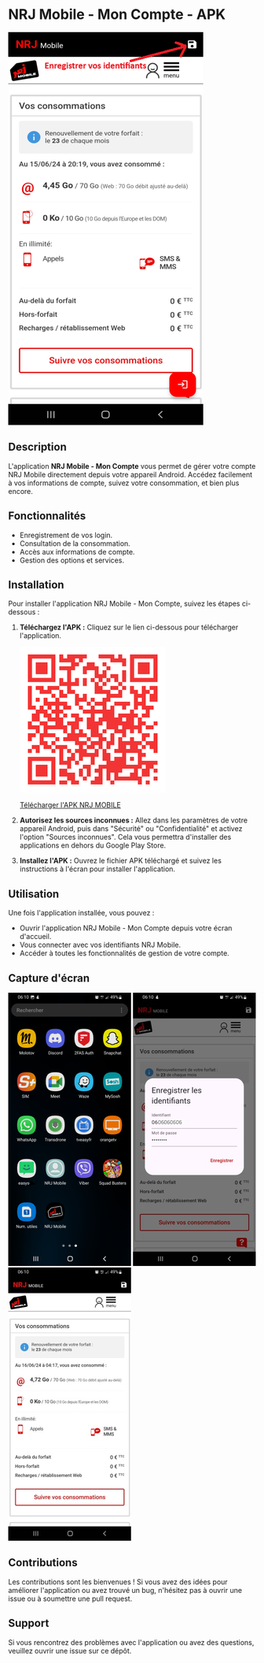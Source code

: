 # NRJ Mobile - Mon Compte - APK 

![NRJ](https://raw.githubusercontent.com/lafouine022/nrj_mobile/main/images/nrj.png)

## Description


L'application **NRJ Mobile - Mon Compte** vous permet de gérer votre compte NRJ Mobile directement depuis votre appareil Android. Accédez facilement à vos informations de compte, suivez votre consommation, et bien plus encore.

## Fonctionnalités

- Enregistrement de vos login.
- Consultation de la consommation.
- Accès aux informations de compte.
- Gestion des options et services.

## Installation

Pour installer l'application NRJ Mobile - Mon Compte, suivez les étapes ci-dessous :

1. **Téléchargez l'APK :** Cliquez sur le lien ci-dessous pour télécharger l'application.
   
   ![QR-code](https://raw.githubusercontent.com/lafouine022/nrj_mobile/main/images/qr.png)
   
   [Télécharger l'APK NRJ MOBILE](https://github.com/lafouine022/nrj_mobile/raw/main/nrj.apk)

2. **Autorisez les sources inconnues :** Allez dans les paramètres de votre appareil Android, puis dans "Sécurité" ou "Confidentialité" et activez l'option "Sources inconnues". Cela vous permettra d'installer des applications en dehors du Google Play Store.

3. **Installez l'APK :** Ouvrez le fichier APK téléchargé et suivez les instructions à l'écran pour installer l'application.

## Utilisation

Une fois l'application installée, vous pouvez :

- Ouvrir l'application NRJ Mobile - Mon Compte depuis votre écran d'accueil.
- Vous connecter avec vos identifiants NRJ Mobile.
- Accéder à toutes les fonctionnalités de gestion de votre compte.

## Capture d'écran

![Capture d'écran de l'application NRJ Mobile - Home](https://raw.githubusercontent.com/lafouine022/nrj_mobile/main/images/1.png)
![Capture d'écran de l'application NRJ Mobile - Config](https://raw.githubusercontent.com/lafouine022/nrj_mobile/main/images/2.jpg)
![Capture d'écran de l'application NRJ Mobile - Mon Compte](https://raw.githubusercontent.com/lafouine022/nrj_mobile/main/images/3.jpg)

## Contributions

Les contributions sont les bienvenues ! Si vous avez des idées pour améliorer l'application ou avez trouvé un bug, n'hésitez pas à ouvrir une issue ou à soumettre une pull request.

## Support

Si vous rencontrez des problèmes avec l'application ou avez des questions, veuillez ouvrir une issue sur ce dépôt.

